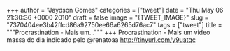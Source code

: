 
+++
author = "Jaydson Gomes"
categories = ["tweet"]
date = "Thu May 06 21:30:36 +0000 2010"
draft = false
image = "{TWEET_IMAGE}"
slug = "7370404ee3b42ffcd86a92750ee66a6265d76ac7"
tags = ["tweet"]
title = """Procrastination - Mais um..."""
+++
Procrastination - Mais um video massa do dia indicado pelo @renatoaa http://tinyurl.com/y9uatqc
